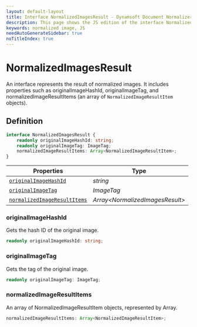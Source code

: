 ```yaml
---
layout: default-layout
title: Interface NormalizedImagesResult - Dynamsoft Document Normalizer JS Edition API Reference
description: This page shows the JS edition of the interface NormalizedImagesResult.
keywords: normalized image, JS
needAutoGenerateSidebar: true
noTitleIndex: true
---
```


# NormalizedImagesResult

An interface represents the result of normalized images. It includes properties such as originalImageHashId, originalImageTag, and normalizedImageResultItems (an array of `NormalizedImageResultItem` objects).

## Definition

```ts
interface NormalizedImagesResult {
    readonly originalImageHashId: string;
    readonly originalImageTag: ImageTag;
    normalizedImageResultItems: Array<NormalizedImageResultItem>;
}
```

| Properties              | Type |
|----------------------|-------------|
| [`originalImageHashId`](#originalimagehashid) | *string* |
| [`originalImageTag`](#originalimagetag) | *ImageTag* |
| [`normalizedImageResultItems`](#normalizedimageresultitems) | *Array\<NormalizedImagesResult>* |

### originalImageHashId

Gets the hash ID of the original image.

```ts
readonly originalImageHashId: string;
```

### originalImageTag

Gets the tag of the original image.

```ts
readonly originalImageTag: ImageTag;
```

### normalizedImageResultItems

An array of NormalizedImageResultItem objects, represented by Array<NormalizedImageResultItem>.

```ts
normalizedImageResultItems: Array<NormalizedImageResultItem>;
```